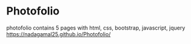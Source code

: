 # Photofolio
photofolio contains 5 pages with html, css, bootstrap, javascript, jquery
https://nadagamal25.github.io/Photofolio/
